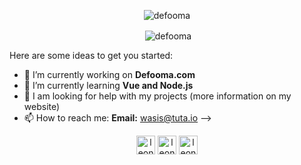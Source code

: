 <p align="center"> <img src="https://komarev.com/ghpvc/?username=defooma" alt="defooma" /> </p>

<p align="center">&nbsp;<img align="center" src="https://github-readme-stats.vercel.app/api?username=defooma&show_icons=true&theme=dark" alt="defooma" /></p>
Here are some ideas to get you started:

- 🔭 I’m currently working on **Defooma.com**
- 🌱 I’m currently learning **Vue and Node.js**
- 🤔 I am looking for help with my projects (more information on my website)
- 📫 How to reach me: **Email:** wasis@tuta.io
-->
<p align="center">
<a href="https://discord.gg/zz8HQcfkQY" target="blank"><img align="center" src="https://cdn.statically.io/gh/rdimascio/icons/932c4cf6/icons/discord.svg" alt="leonard" height="30" width="30" /></a>
<a href="https://twitter.com/LeonardDFMA" target="blank"><img align="center" src="https://cdn.statically.io/gh/rdimascio/icons/932c4cf6/icons/twitter.svg" alt="leonard" height="30" width="30" /></a>
<a href="https://stackoverflow.com/users/14310069/defooma" target="blank"><img align="center" src="https://cdn.statically.io/gh/rdimascio/icons/932c4cf6/icons/stackoverflow.svg" alt="leonard" height="30" width="30" /></a>
